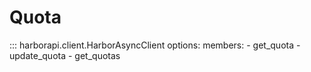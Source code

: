 # Quota

::: harborapi.client.HarborAsyncClient
    options:
        members:
        - get_quota
        - update_quota
        - get_quotas
